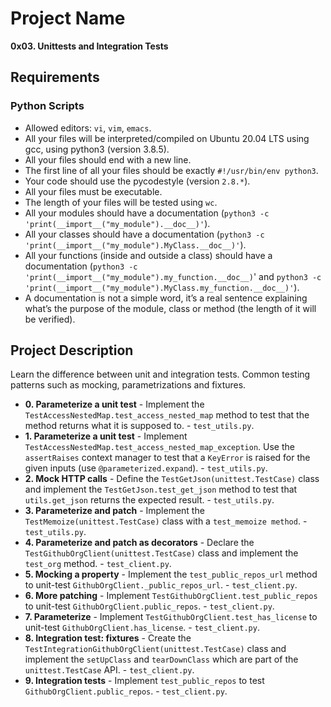 # Project Name
**0x03. Unittests and Integration Tests**

##  Requirements

### Python Scripts
*   Allowed editors: `vi`, `vim`, `emacs`.
*   All your files will be interpreted/compiled on Ubuntu 20.04 LTS using gcc, using python3 (version 3.8.5).
*   All your files should end with a new line.
*   The first line of all your files should be exactly `#!/usr/bin/env python3`.
*   Your code should use the pycodestyle (version `2.8.*`).
*   All your files must be executable.
*   The length of your files will be tested using `wc`.
*   All your modules should have a documentation (`python3 -c 'print(__import__("my_module").__doc__)'`).
*   All your classes should have a documentation (`python3 -c 'print(__import__("my_module").MyClass.__doc__)'`).
*   All your functions (inside and outside a class) should have a documentation (`python3 -c 'print(__import__("my_module").my_function.__doc__)`' and `python3 -c 'print(__import__("my_module").MyClass.my_function.__doc__)'`).
*   A documentation is not a simple word, it’s a real sentence explaining what’s the purpose of the module, class or method (the length of it will be verified).


## Project Description
Learn the difference between unit and integration tests.
Common testing patterns such as mocking, parametrizations and fixtures.

* **0. Parameterize a unit test** - Implement the `TestAccessNestedMap.test_access_nested_map` method to test that the method returns what it is supposed to. - `test_utils.py`.
* **1. Parameterize a unit test** - Implement `TestAccessNestedMap.test_access_nested_map_exception`. Use the `assertRaises` context manager to test that a `KeyError` is raised for the given inputs (use `@parameterized.expand`). - `test_utils.py`.
* **2. Mock HTTP calls** - Define the `TestGetJson(unittest.TestCase)` class and implement the `TestGetJson.test_get_json` method to test that `utils.get_json` returns the expected result. - `test_utils.py`.
* **3. Parameterize and patch** - Implement the `TestMemoize(unittest.TestCase)` class with a `test_memoize method`. - `test_utils.py`.
* **4. Parameterize and patch as decorators** - Declare the `TestGithubOrgClient(unittest.TestCase)` class and implement the `test_org` method. - `test_client.py`.
* **5. Mocking a property** - Implement the `test_public_repos_url` method to unit-test `GithubOrgClient._public_repos_url`. - `test_client.py`.
* **6. More patching** - Implement `TestGithubOrgClient.test_public_repos` to unit-test `GithubOrgClient.public_repos`. - `test_client.py`.
* **7. Parameterize** - Implement `TestGithubOrgClient.test_has_license` to unit-test `GithubOrgClient.has_license`. - `test_client.py`.
* **8. Integration test: fixtures** - Create the `TestIntegrationGithubOrgClient(unittest.TestCase)` class and implement the `setUpClass` and `tearDownClass` which are part of the `unittest.TestCase` API. - `test_client.py`.
* **9. Integration tests** - Implement `test_public_repos` to  test `GithubOrgClient.public_repos`. - `test_client.py`.